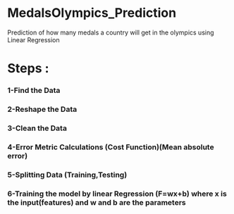 # MedalsOlympics_Prediction
Prediction of how many medals a country will get in the olympics using Linear Regression
# Steps :
### 1-Find the Data
### 2-Reshape the Data 
### 3-Clean the Data 
### 4-Error Metric Calculations (Cost Function)(Mean absolute error)
### 5-Splitting Data (Training,Testing)
### 6-Training the model by linear Regression (F=wx+b) where x is the input(features) and w and b are the parameters 

